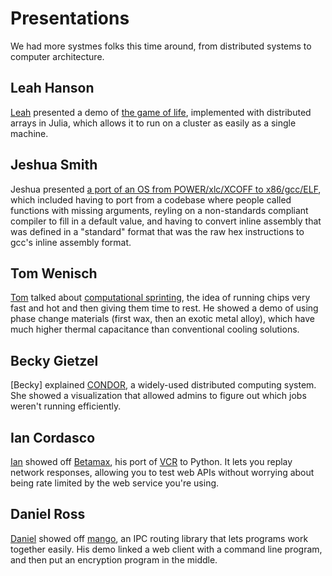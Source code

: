 # Presentations

We had more systmes folks this time around, from distributed systems to computer architecture.

## Leah Hanson
[Leah](https://github.com/astrieanna) presented a demo of [the game of life](https://github.com/astrieanna/distributed_gameoflife), implemented with distributed arrays in Julia, which allows it to run on a cluster as easily as a single machine.

## Jeshua Smith
Jeshua presented [a port of an OS from POWER/xlc/XCOFF to x86/gcc/ELF](jeshua_xlc_to_gcc.odp), which included having to port from a codebase where people called functions with missing arguments, reyling on a non-standards compliant compiler to fill in a default value, and having to convert inline assembly that was defined in a "standard" format that was the raw hex instructions to gcc's inline assembly format.

## Tom Wenisch
[Tom](http://web.eecs.umich.edu/~twenisch/) talked about [computational sprinting](http://acg.cis.upenn.edu/sprinting/), the idea of running chips very fast and hot and then giving them time to rest. He showed a demo of using phase change materials (first wax, then an exotic metal alloy), which have much higher thermal capacitance than conventional cooling solutions.

## Becky Gietzel
[Becky] explained [CONDOR](http://research.cs.wisc.edu/htcondor/), a widely-used distributed computing system. She showed a visualization that allowed admins to figure out which jobs weren't running efficiently.

## Ian Cordasco
[Ian](https://github.com/sigmavirus24) showed off [Betamax](https://github.com/sigmavirus24/betamax/), his port of [VCR](https://github.com/vcr/vcr) to Python. It lets you replay network responses, allowing you to test web APIs without worrying about being rate limited by the web service you're using.

## Daniel Ross
[Daniel](http://www.math.wisc.edu/~ross/) showed off [mango](http://198.58.109.161:17143/suit/mango/), an IPC routing library that lets programs work together easily. His demo linked a web client with a command line program, and then put an encryption program in the middle.
